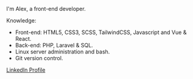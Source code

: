 I'm Alex, a  front-end developer.

Knowledge:
- Front-end: HTML5, CSS3, SCSS, TailwindCSS, Javascript and Vue & React. 
- Back-end: PHP, Laravel & SQL.
- Linux server administration and bash.
- Git version control.

[LinkedIn Profile](https://www.linkedin.com/in/alejandro-esquivel-rodriguez)












<!--
**aleaallee/aleaallee** is a ✨ _special_ ✨ repository because its `README.md` (this file) appears on your GitHub profile.

Here are some ideas to get you started:

- 🔭 I’m currently working on ...
- 🌱 I’m currently learning ...
- 👯 I’m looking to collaborate on ...
- 🤔 I’m looking for help with ...
- 💬 Ask me about ...
- 📫 How to reach me: ...
- ⚡ Fun fact: ...
-->
